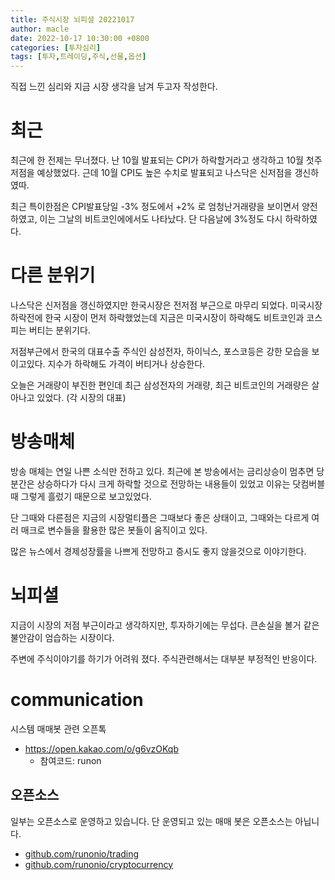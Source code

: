 ```yaml
---
title: 주식시장 뇌피셜 20221017
author: macle
date: 2022-10-17 10:30:00 +0800
categories: [투자심리]
tags: [투자,트레이딩,주식,선물,옵션]
---
```


직접 느낀 심리와 지금 시장 생각을 남겨 두고자 작성한다.

# 최근

최근에 한 전제는 무너졌다. 난 10월 발표되는 CPI가 하락할거라고 생각하고 10월 첫주 저점을 예상했었다. 근데 10월 CPI도 높은 수치로 발표되고 나스닥은 신저점을 갱신하였따.

최근 특이한점은 CPI발표당일 -3% 정도에서 +2% 로 엄청난거래량을 보이면서 양전하였고, 이는 그날의 비트코인에에서도 나타났다. 단 다음날에 3%정도 다시 하락하였다.

# 다른 분위기

나스닥은 신저점을 갱신하였지만 한국시장은 전저점 부근으로 마무리 되었다. 미국시장 하락전에 한국 시장이 먼저 하락했었는데 지금은 미국시장이 하락해도 비트코인과 코스피는 버티는 분위기다.

저점부근에서 한국의 대표수출 주식인 삼성전자, 하이닉스, 포스코등은 강한 모습을 보이고있다. 지수가 하락해도 가격이 버티거나 상승한다.

오늘은 거래량이 부진한 편인데 최근 삼성전자의 거래량, 최근 비트코인의 거래량은 살아나고 있었다. (각 시장의 대표)

# 방송매체

방송 매체는 연일 나쁜 소식만 전하고 있다. 최근에 본 방송에서는 금리상승이 멈추면 당분간은 상승하다가 다시 크게 하락할 것으로 전망하는 내용들이 있었고 이유는 닷컴버블때 그렇게 흘렀기 때문으로 보고있었다.

단 그때와 다른점은 지금의 시장멀티플은 그때보다 좋은 상태이고, 그때와는 다르게 여러 매크로 변수들을 활용한 많은 봇들이 움직이고 있다.

많은 뉴스에서 경제성장률을 나쁘게 전망하고 증시도 좋지 않을것으로 이야기한다.

# 뇌피셜

지금이 시장의 저점 부근이라고 생각하지만, 투자하기에는 무섭다. 큰손실을 볼거 같은 불안감이 엄습하는 시장이다.

주변에 주식이야기를 하기가 어려워 졌다. 주식관련해서는 대부분 부정적인 반응이다.

# communication
시스템 매매봇 관련 오픈톡
- https://open.kakao.com/o/g6vzOKqb
    - 참여코드: runon

## 오픈소스
일부는 오픈소스로 운영하고 있습니다. 단 운영되고 있는 매매 봇은 오픈소스는 아닙니다.

- [github.com/runonio/trading](https://github.com/runonio/trading)
- [github.com/runonio/cryptocurrency](https://github.com/runonio/cryptocurrency)
